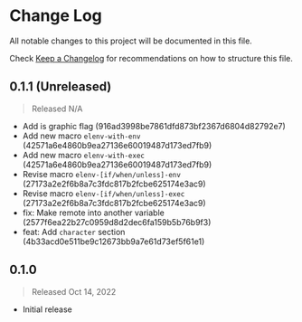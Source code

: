 # Change Log

All notable changes to this project will be documented in this file.

Check [Keep a Changelog](http://keepachangelog.com/) for recommendations on how to structure this file.


## 0.1.1 (Unreleased)
> Released N/A

* Add is graphic flag (916ad3998be7861dfd873bf2367d6804d82792e7)
* Add new macro `elenv-with-env` (42571a6e4860b9ea27136e60019487d173ed7fb9)
* Add new macro `elenv-with-exec` (42571a6e4860b9ea27136e60019487d173ed7fb9)
* Revise macro `elenv-[if/when/unless]-env` (27173a2e2f6b8a7c3fdc817b2fcbe625174e3ac9)
* Revise macro `elenv-[if/when/unless]-exec` (27173a2e2f6b8a7c3fdc817b2fcbe625174e3ac9)
* fix: Make remote into another variable (2577f6ea22b27c0959d8d2dec6fa159b5b76b9f3)
* feat: Add `character` section (4b33acd0e511be9c12673bb9a7e61d73ef5f61e1)

## 0.1.0
> Released Oct 14, 2022

* Initial release
